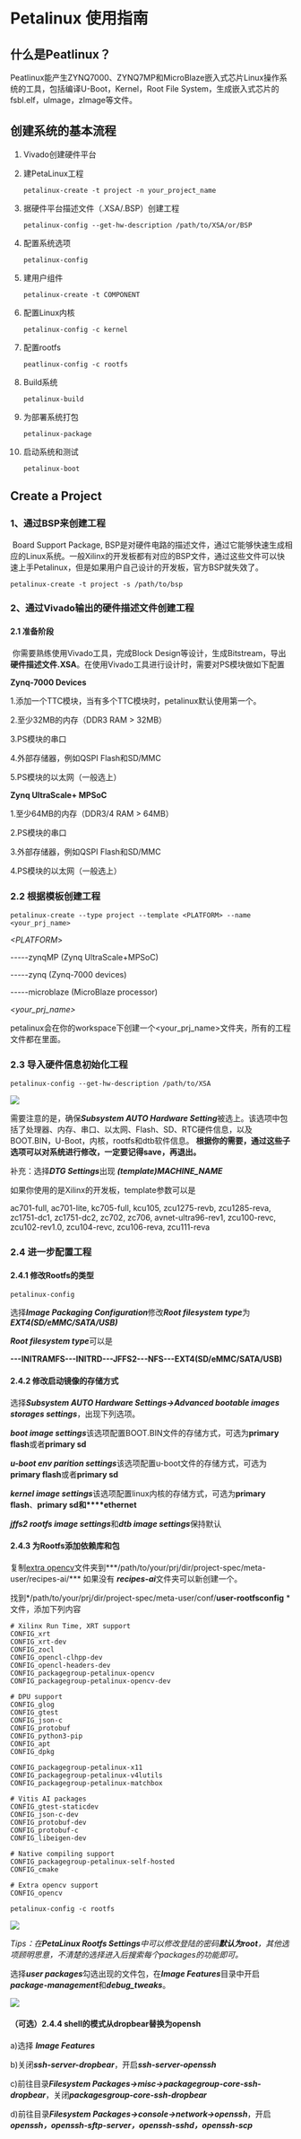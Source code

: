 # Petalinux 使用指南

## 什么是Peatlinux？

​	Peatlinux能产生ZYNQ7000、ZYNQ7MP和MicroBlaze嵌入式芯片Linux操作系统的工具，包括编译U-Boot，Kernel，Root File System，生成嵌入式芯片的fsbl.elf，uImage，zImage等文件。

## 创建系统的基本流程

1. Vivado创建硬件平台

2. 建PetaLinux工程

   `petalinux-create -t project -n your_project_name`

3. 据硬件平台描述文件（.XSA/.BSP）创建工程

   `petalinux-config --get-hw-description /path/to/XSA/or/BSP`

4. 配置系统选项

   `petalinux-config`

5. 建用户组件

   `petalinux-create -t COMPONENT`

6. 配置Linux内核

   `petalinux-config -c kernel`

7. 配置rootfs

   `peatlinux-config -c rootfs`

8. Build系统

   `petalinux-build`

9. 为部署系统打包

   `petalinux-package`

10. 启动系统和测试

    `petalinux-boot`

## Create a Project

### 1、通过BSP来创建工程

​	Board Support Package, BSP是对硬件电路的描述文件，通过它能够快速生成相应的Linux系统。一般Xilinx的开发板都有对应的BSP文件，通过这些文件可以快速上手Petalinux，但是如果用户自己设计的开发板，官方BSP就失效了。

`petalinux-create -t project -s /path/to/bsp`

### 2、通过Vivado输出的硬件描述文件创建工程

#### 2.1 准备阶段

​	你需要熟练使用Vivado工具，完成Block Design等设计，生成Bitstream，导出**硬件描述文件.XSA**。在使用Vivado工具进行设计时，需要对PS模块做如下配置

__Zynq-7000 Devices__

1.添加一个TTC模块，当有多个TTC模块时，petalinux默认使用第一个。

2.至少32MB的内存（DDR3 RAM > 32MB）

3.PS模块的串口

4.外部存储器，例如QSPI Flash和SD/MMC

5.PS模块的以太网（一般选上）

__Zynq UltraScale+ MPSoC__

1.至少64MB的内存（DDR3/4 RAM > 64MB）

2.PS模块的串口

3.外部存储器，例如QSPI Flash和SD/MMC

4.PS模块的以太网（一般选上）

### 2.2 根据模板创建工程

`petalinux-create --type project --template <PLATFORM> --name <your_prj_name>`

*<PLATFORM*> 

-----zynqMP (Zynq UltraScale+MPSoC)

-----zynq (Zynq-7000 devices)

-----microblaze (MicroBlaze processor)

*<your_prj_name>*

petalinux会在你的workspace下创建一个<your_prj_name>文件夹，所有的工程文件都在里面。

### 2.3 导入硬件信息初始化工程

`petalinux-config --get-hw-description /path/to/XSA`

![](https://github.com/Jaso0n/DPU-Design-Flow/blob/master/ZedBoard/petalinux_guide_image/config.png)

需要注意的是，确保***Subsystem AUTO Hardware Setting***被选上。该选项中包括了处理器、内存、串口、以太网、Flash、SD、RTC硬件信息，以及BOOT.BIN，U-Boot，内核，rootfs和dtb软件信息。
**根据你的需要，通过这些子选项可以对系统进行修改，一定要记得save，再退出。**

补充：选择***DTG Settings***出现
***(template)MACHINE_NAME***

如果你使用的是Xilinx的开发板，template参数可以是

ac701-full, ac701-lite, kc705-full, kcu105, zcu1275-revb,
zcu1285-reva, zc1751-dc1, zc1751-dc2, zc702, zc706, avnet-ultra96-rev1, zcu100-revc,
zcu102-rev1.0, zcu104-revc, zcu106-reva, zcu111-reva

### 2.4 进一步配置工程

#### 2.4.1 修改Rootfs的类型

`petalinux-config`

选择***Image Packaging Configuration***修改***Root filesystem type***为***EXT4(SD/eMMC/SATA/USB)***

***Root filesystem type***可以是

**---INITRAMFS---INITRD---JFFS2---NFS---EXT4(SD/eMMC/SATA/USB)**

#### 2.4.2 修改启动镜像的存储方式

选择***Subsystem AUTO Hardware Settings->Advanced bootable images storages settings***，出现下列选项。

***boot image settings***该选项配置BOOT.BIN文件的存储方式，可选为**primary flash**或者**primary sd**

***u-boot env parition settings***该选项配置u-boot文件的存储方式，可选为**primary flash**或者**primary sd**

***kernel image settings***该选项配置linux内核的存储方式，可选为**primary flash**、**primary sd和****ethernet**

***jffs2 rootfs image settings***和***dtb image settings***保持默认

#### 2.4.3 为Rootfs添加依赖库和包

复制[extra opencv][1]文件夹到***/path/to/your/prj/dir/project-spec/meta-user/recipes-ai/*** 如果没有
***recipes-ai***文件夹可以新创建一个。

找到*/path/to/your/prj/dir/project-spec/meta-user/conf/**user-rootfsconfig** *
文件，添加下列内容

```
# Xilinx Run Time, XRT support
CONFIG_xrt
CONFIG_xrt-dev
CONFIG_zocl
CONFIG_opencl-clhpp-dev
CONFIG_opencl-headers-dev
CONFIG_packagegroup-petalinux-opencv
CONFIG_packagegroup-petalinux-opencv-dev

# DPU support
CONFIG_glog
CONFIG_gtest
CONFIG_json-c
CONFIG_protobuf
CONFIG_python3-pip
CONFIG_apt
CONFIG_dpkg

CONFIG_packagegroup-petalinux-x11
CONFIG_packagegroup-petalinux-v4lutils
CONFIG_packagegroup-petalinux-matchbox

# Vitis AI packages
CONFIG_gtest-staticdev
CONFIG_json-c-dev
CONFIG_protobuf-dev
CONFIG_protobuf-c
CONFIG_libeigen-dev

# Native compiling support
CONFIG_packagegroup-petalinux-self-hosted
CONFIG_cmake

# Extra opencv support
CONFIG_opencv
```

`petalinux-config -c rootfs`

![](https://github.com/Jaso0n/DPU-Design-Flow/blob/master/ZedBoard/petalinux_guide_image/rootfs_config.png)

_Tips：在**PetaLinux Rootfs Settings**中可以修改登陆的密码**默认为root**，其他选项顾明思意，不清楚的选择进入后搜索每个packages的功能即可。_

选择***user packages***勾选出现的文件包，在***Image Features***目录中开启***package-management***和***debug_tweaks***。

![](https://github.com/Jaso0n/DPU-Design-Flow/blob/master/ZedBoard/petalinux_guide_image/rootfs_config_main.png)

#### （可选）2.4.4 shell的模式从dropbear替换为opensh

a)选择 ***Image Features***

b)关闭***ssh-server-dropbear***，开启***ssh-server-openssh***

c)前往目录***Filesystem Packages->misc->packagegroup-core-ssh-dropbear***，关闭***packagesgroup-core-ssh-dropbear***

d)前往目录***Filesystem Packages->console->network->openssh***，开启***openssh，openssh-sftp-server，openssh-sshd，openssh-scp***






[1]:https://github.com/Jaso0n/vitis_ai_custom_platform_flow/tree/master/ref_files/opencv
